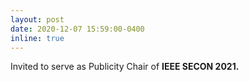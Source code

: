 ```yaml
---
layout: post
date: 2020-12-07 15:59:00-0400
inline: true
---
```


 Invited to serve as Publicity Chair of <strong>IEEE SECON 2021.</strong>

